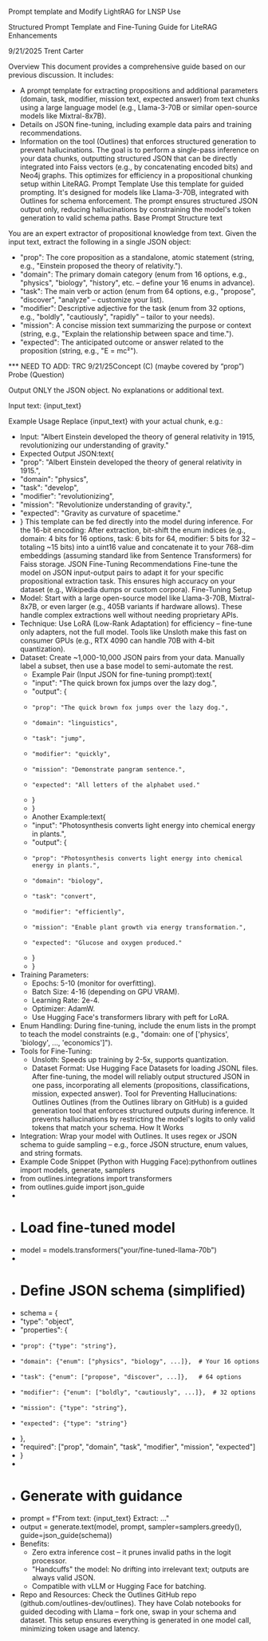 Prompt template and Modify LightRAG for LNSP Use

Structured Prompt Template and Fine-Tuning Guide for LiteRAG Enhancements

9/21/2025
Trent Carter

Overview
This document provides a comprehensive guide based on our previous discussion. It includes:
* A prompt template for extracting propositions and additional parameters (domain, task, modifier, mission text, expected answer) from text chunks using a large language model (e.g., Llama-3-70B or similar open-source models like Mixtral-8x7B).
* Details on JSON fine-tuning, including example data pairs and training recommendations.
* Information on the tool (Outlines) that enforces structured generation to prevent hallucinations.
The goal is to perform a single-pass inference on your data chunks, outputting structured JSON that can be directly integrated into Faiss vectors (e.g., by concatenating encoded bits) and Neo4j graphs. This optimizes for efficiency in a propositional chunking setup within LiteRAG.
Prompt Template
Use this template for guided prompting. It's designed for models like Llama-3-70B, integrated with Outlines for schema enforcement. The prompt ensures structured JSON output only, reducing hallucinations by constraining the model's token generation to valid schema paths.
Base Prompt Structure
text

You are an expert extractor of propositional knowledge from text. Given the input text, extract the following in a single JSON object:

- "prop": The core proposition as a standalone, atomic statement (string, e.g., "Einstein proposed the theory of relativity.").
- "domain": The primary domain category (enum from 16 options, e.g., "physics", "biology", "history", etc. – define your 16 enums in advance).
- "task": The main verb or action (enum from 64 options, e.g., "propose", "discover", "analyze" – customize your list).
- "modifier": Descriptive adjective for the task (enum from 32 options, e.g., "boldly", "cautiously", "rapidly" – tailor to your needs).
- "mission": A concise mission text summarizing the purpose or context (string, e.g., "Explain the relationship between space and time.").
- "expected": The anticipated outcome or answer related to the proposition (string, e.g., "E = mc²").


*** NEED TO ADD: TRC 9/21/25Concept (C) (maybe covered by “prop”)
Probe (Question)


Output ONLY the JSON object. No explanations or additional text.

Input text: {input_text}


Example Usage
Replace {input_text} with your actual chunk, e.g.:
* Input: "Albert Einstein developed the theory of general relativity in 1915, revolutionizing our understanding of gravity."
* Expected Output JSON:text{
*   "prop": "Albert Einstein developed the theory of general relativity in 1915.",
*   "domain": "physics",
*   "task": "develop",
*   "modifier": "revolutionizing",
*   "mission": "Revolutionize understanding of gravity.",
*   "expected": "Gravity as curvature of spacetime."
* }
This template can be fed directly into the model during inference. For the 16-bit encoding: After extraction, bit-shift the enum indices (e.g., domain: 4 bits for 16 options, task: 6 bits for 64, modifier: 5 bits for 32 – totaling ~15 bits) into a uint16 value and concatenate it to your 768-dim embeddings (assuming standard like from Sentence Transformers) for Faiss storage.
JSON Fine-Tuning Recommendations
Fine-tune the model on JSON input-output pairs to adapt it for your specific propositional extraction task. This ensures high accuracy on your dataset (e.g., Wikipedia dumps or custom corpora).
Fine-Tuning Setup
* Model: Start with a large open-source model like Llama-3-70B, Mixtral-8x7B, or even larger (e.g., 405B variants if hardware allows). These handle complex extractions well without needing proprietary APIs.
* Technique: Use LoRA (Low-Rank Adaptation) for efficiency – fine-tune only adapters, not the full model. Tools like Unsloth make this fast on consumer GPUs (e.g., RTX 4090 can handle 70B with 4-bit quantization).
* Dataset: Create ~1,000-10,000 JSON pairs from your data. Manually label a subset, then use a base model to semi-automate the rest.
    * Example Pair (Input JSON for fine-tuning prompt):text{
    *   "input": "The quick brown fox jumps over the lazy dog.",
    *   "output": {
    *     "prop": "The quick brown fox jumps over the lazy dog.",
    *     "domain": "linguistics",
    *     "task": "jump",
    *     "modifier": "quickly",
    *     "mission": "Demonstrate pangram sentence.",
    *     "expected": "All letters of the alphabet used."
    *   }
    * }
    * Another Example:text{
    *   "input": "Photosynthesis converts light energy into chemical energy in plants.",
    *   "output": {
    *     "prop": "Photosynthesis converts light energy into chemical energy in plants.",
    *     "domain": "biology",
    *     "task": "convert",
    *     "modifier": "efficiently",
    *     "mission": "Enable plant growth via energy transformation.",
    *     "expected": "Glucose and oxygen produced."
    *   }
    * }
* Training Parameters:
    * Epochs: 5-10 (monitor for overfitting).
    * Batch Size: 4-16 (depending on GPU VRAM).
    * Learning Rate: 2e-4.
    * Optimizer: AdamW.
    * Use Hugging Face's transformers library with peft for LoRA.
* Enum Handling: During fine-tuning, include the enum lists in the prompt to teach the model constraints (e.g., "domain: one of ['physics', 'biology', ..., 'economics']").
* Tools for Fine-Tuning:
    * Unsloth: Speeds up training by 2-5x, supports quantization.
    * Dataset Format: Use Hugging Face Datasets for loading JSONL files.
After fine-tuning, the model will reliably output structured JSON in one pass, incorporating all elements (propositions, classifications, mission, expected answer).
Tool for Preventing Hallucinations: Outlines
Outlines (from the Outlines library on GitHub) is a guided generation tool that enforces structured outputs during inference. It prevents hallucinations by restricting the model's logits to only valid tokens that match your schema.
How It Works
* Integration: Wrap your model with Outlines. It uses regex or JSON schema to guide sampling – e.g., force JSON structure, enum values, and string formats.
* Example Code Snippet (Python with Hugging Face):pythonfrom outlines import models, generate, samplers
* from outlines.integrations import transformers
* from outlines.guide import json_guide
* 
* # Load fine-tuned model
* model = models.transformers("your/fine-tuned-llama-70b")
* 
* # Define JSON schema (simplified)
* schema = {
*   "type": "object",
*   "properties": {
*     "prop": {"type": "string"},
*     "domain": {"enum": ["physics", "biology", ...]},  # Your 16 options
*     "task": {"enum": ["propose", "discover", ...]},   # 64 options
*     "modifier": {"enum": ["boldly", "cautiously", ...]},  # 32 options
*     "mission": {"type": "string"},
*     "expected": {"type": "string"}
*   },
*   "required": ["prop", "domain", "task", "modifier", "mission", "expected"]
* }
* 
* # Generate with guidance
* prompt = f"From text: {input_text} Extract: ..."
* output = generate.text(model, prompt, sampler=samplers.greedy(), guide=json_guide(schema))
* Benefits:
    * Zero extra inference cost – it prunes invalid paths in the logit processor.
    * "Handcuffs" the model: No drifting into irrelevant text; outputs are always valid JSON.
    * Compatible with vLLM or Hugging Face for batching.
* Repo and Resources: Check the Outlines GitHub repo (github.com/outlines-dev/outlines). They have Colab notebooks for guided decoding with Llama – fork one, swap in your schema and dataset.
This setup ensures everything is generated in one model call, minimizing token usage and latency.
